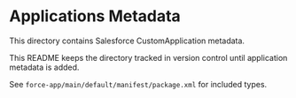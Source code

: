 # Applications Metadata

This directory contains Salesforce CustomApplication metadata.

This README keeps the directory tracked in version control until application metadata is added.

See `force-app/main/default/manifest/package.xml` for included types.
